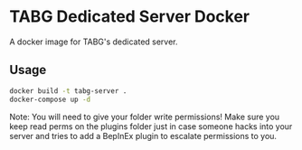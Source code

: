 # TABG Dedicated Server Docker

A docker image for TABG's dedicated server.

## Usage

```sh
docker build -t tabg-server .
docker-compose up -d
```

Note: You will need to give your folder write permissions! Make sure you keep read perms on the plugins folder just in case someone hacks into your server and tries to add a BepInEx plugin to escalate permissions to you.